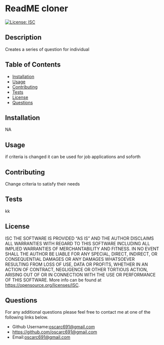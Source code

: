 # ReadME cloner 
[![License: ISC](https://img.shields.io/badge/License-ISC-blue.svg)](https://opensource.org/licenses/ISC)

## Description
Creates a series of question for individual
## Table of Contents
- [Installation](#installation)
- [Usage](#usage)
- [Contributing](#contributing)
- [Tests](#tests)
- [License](#license)
- [Questions](#questions)
## Installation
NA
## Usage
if criteria is changed it can be used for job applications and soforth
## Contributing
Change criteria to satisfy their needs
## Tests
kk
## License
ISC
THE SOFTWARE IS PROVIDED “AS IS” AND THE AUTHOR DISCLAIMS ALL WARRANTIES WITH REGARD TO THIS SOFTWARE INCLUDING ALL IMPLIED WARRANTIES OF MERCHANTABILITY AND FITNESS. IN NO EVENT SHALL THE AUTHOR BE LIABLE FOR ANY SPECIAL, DIRECT, INDIRECT, OR CONSEQUENTIAL DAMAGES OR ANY DAMAGES WHATSOEVER RESULTING FROM LOSS OF USE, DATA OR PROFITS, WHETHER IN AN ACTION OF CONTRACT, NEGLIGENCE OR OTHER TORTIOUS ACTION, ARISING OUT OF OR IN CONNECTION WITH THE USE OR PERFORMANCE OF THIS SOFTWARE. More info can be found at https://opensource.org/licenses/ISC.
## Questions
For any additional questions please feel free to contact me at one of the following links below.
-   Github Username:oscarc691@gmail.com
-   https://github.com/oscarc691@gmail.com
-   Email:oscarc691@gmail.com